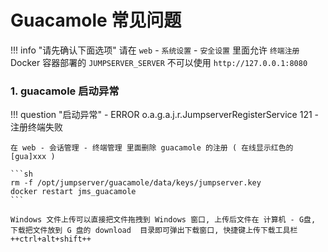 # Guacamole 常见问题

!!! info "请先确认下面选项"
    请在 `web` - `系统设置` - `安全设置` 里面允许 `终端注册`  
    Docker 容器部署的 `JUMPSERVER_SERVER` 不可以使用 `http://127.0.0.1:8080`

### 1. guacamole 启动异常

!!! question "启动异常"
    - ERROR o.a.g.a.j.r.JumpserverRegisterService 121 - 注册终端失败

    在 web - 会话管理 - 终端管理 里面删除 guacamole 的注册 ( 在线显示红色的[gua]xxx )  

    ```sh
    rm -f /opt/jumpserver/guacamole/data/keys/jumpserver.key
    docker restart jms_guacamole
    ```

    Windows 文件上传可以直接把文件拖拽到 Windows 窗口, 上传后文件在 计算机 - G盘, 下载把文件放到 G 盘的 download  目录即可弹出下载窗口, 快捷键上传下载工具栏 ++ctrl+alt+shift++
